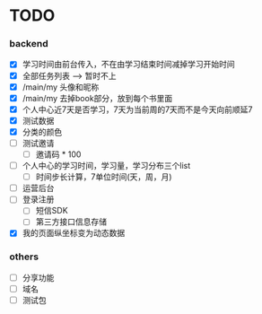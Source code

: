 # TODO

### backend
- [X] 学习时间由前台传入，不在由学习结束时间减掉学习开始时间
- [X] 全部任务列表  -->  暂时不上
- [X] /main/my 头像和昵称
- [X] /main/my 去掉book部分，放到每个书里面
- [X] 个人中心近7天是否学习，7天为当前周的7天而不是今天向前顺延7
- [X] 测试数据
- [X] 分类的颜色
- [ ] 测试邀请
    - [ ] 邀请码 * 100
- [ ] 个人中心的学习时间，学习量，学习分布三个list
    - [ ] 时间步长计算，7单位时间(天，周，月)
- [ ] 运营后台
- [ ] 登录注册
    - [ ] 短信SDK
    - [ ] 第三方接口信息存储
- [X] 我的页面纵坐标变为动态数据

### others
 - [ ] 分享功能
 - [ ] 域名
 - [ ] 测试包